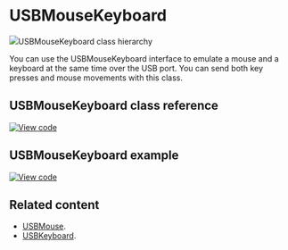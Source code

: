 # USBMouseKeyboard

<span class="images">![](https://os.mbed.com/docs/mbed-os/v6.7/mbed-os-api-doxy/class_u_s_b_mouse_keyboard.png)<span>USBMouseKeyboard class hierarchy</span></span>

You can use the USBMouseKeyboard interface to emulate a mouse and a keyboard at the same time over the USB port. You can send both key presses and mouse movements with this class.

## USBMouseKeyboard class reference

[![View code](https://www.mbed.com/embed/?type=library)](https://os.mbed.com/docs/mbed-os/v6.7/mbed-os-api-doxy/class_u_s_b_mouse_keyboard.html)

## USBMouseKeyboard example

[![View code](https://www.mbed.com/embed/?url=https://github.com/ARMmbed/mbed-os-snippet-USBMouseKeyboard/tree/v6.7)](https://github.com/ARMmbed/mbed-os-snippet-USBMouseKeyboard/blob/v6.7/main.cpp)

## Related content

- [USBMouse](../apis/usbmouse.html).
- [USBKeyboard](../apis/usbkeyboard.html).
